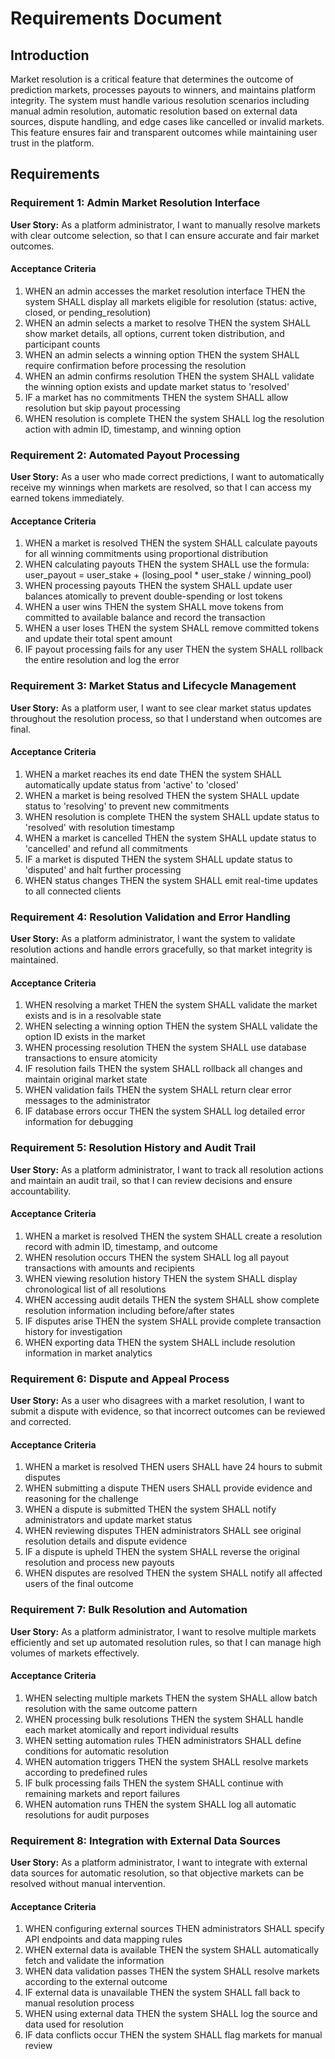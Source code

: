 # Requirements Document

## Introduction

Market resolution is a critical feature that determines the outcome of prediction markets, processes payouts to winners, and maintains platform integrity. The system must handle various resolution scenarios including manual admin resolution, automatic resolution based on external data sources, dispute handling, and edge cases like cancelled or invalid markets. This feature ensures fair and transparent outcomes while maintaining user trust in the platform.

## Requirements

### Requirement 1: Admin Market Resolution Interface

**User Story:** As a platform administrator, I want to manually resolve markets with clear outcome selection, so that I can ensure accurate and fair market outcomes.

#### Acceptance Criteria

1. WHEN an admin accesses the market resolution interface THEN the system SHALL display all markets eligible for resolution (status: active, closed, or pending_resolution)
2. WHEN an admin selects a market to resolve THEN the system SHALL show market details, all options, current token distribution, and participant counts
3. WHEN an admin selects a winning option THEN the system SHALL require confirmation before processing the resolution
4. WHEN an admin confirms resolution THEN the system SHALL validate the winning option exists and update market status to 'resolved'
5. IF a market has no commitments THEN the system SHALL allow resolution but skip payout processing
6. WHEN resolution is complete THEN the system SHALL log the resolution action with admin ID, timestamp, and winning option

### Requirement 2: Automated Payout Processing

**User Story:** As a user who made correct predictions, I want to automatically receive my winnings when markets are resolved, so that I can access my earned tokens immediately.

#### Acceptance Criteria

1. WHEN a market is resolved THEN the system SHALL calculate payouts for all winning commitments using proportional distribution
2. WHEN calculating payouts THEN the system SHALL use the formula: user_payout = user_stake + (losing_pool * user_stake / winning_pool)
3. WHEN processing payouts THEN the system SHALL update user balances atomically to prevent double-spending or lost tokens
4. WHEN a user wins THEN the system SHALL move tokens from committed to available balance and record the transaction
5. WHEN a user loses THEN the system SHALL remove committed tokens and update their total spent amount
6. IF payout processing fails for any user THEN the system SHALL rollback the entire resolution and log the error

### Requirement 3: Market Status and Lifecycle Management

**User Story:** As a platform user, I want to see clear market status updates throughout the resolution process, so that I understand when outcomes are final.

#### Acceptance Criteria

1. WHEN a market reaches its end date THEN the system SHALL automatically update status from 'active' to 'closed'
2. WHEN a market is being resolved THEN the system SHALL update status to 'resolving' to prevent new commitments
3. WHEN resolution is complete THEN the system SHALL update status to 'resolved' with resolution timestamp
4. WHEN a market is cancelled THEN the system SHALL update status to 'cancelled' and refund all commitments
5. IF a market is disputed THEN the system SHALL update status to 'disputed' and halt further processing
6. WHEN status changes THEN the system SHALL emit real-time updates to all connected clients

### Requirement 4: Resolution Validation and Error Handling

**User Story:** As a platform administrator, I want the system to validate resolution actions and handle errors gracefully, so that market integrity is maintained.

#### Acceptance Criteria

1. WHEN resolving a market THEN the system SHALL validate the market exists and is in a resolvable state
2. WHEN selecting a winning option THEN the system SHALL validate the option ID exists in the market
3. WHEN processing resolution THEN the system SHALL use database transactions to ensure atomicity
4. IF resolution fails THEN the system SHALL rollback all changes and maintain original market state
5. WHEN validation fails THEN the system SHALL return clear error messages to the administrator
6. IF database errors occur THEN the system SHALL log detailed error information for debugging

### Requirement 5: Resolution History and Audit Trail

**User Story:** As a platform administrator, I want to track all resolution actions and maintain an audit trail, so that I can review decisions and ensure accountability.

#### Acceptance Criteria

1. WHEN a market is resolved THEN the system SHALL create a resolution record with admin ID, timestamp, and outcome
2. WHEN resolution occurs THEN the system SHALL log all payout transactions with amounts and recipients
3. WHEN viewing resolution history THEN the system SHALL display chronological list of all resolutions
4. WHEN accessing audit details THEN the system SHALL show complete resolution information including before/after states
5. IF disputes arise THEN the system SHALL provide complete transaction history for investigation
6. WHEN exporting data THEN the system SHALL include resolution information in market analytics

### Requirement 6: Dispute and Appeal Process

**User Story:** As a user who disagrees with a market resolution, I want to submit a dispute with evidence, so that incorrect outcomes can be reviewed and corrected.

#### Acceptance Criteria

1. WHEN a market is resolved THEN users SHALL have 24 hours to submit disputes
2. WHEN submitting a dispute THEN users SHALL provide evidence and reasoning for the challenge
3. WHEN a dispute is submitted THEN the system SHALL notify administrators and update market status
4. WHEN reviewing disputes THEN administrators SHALL see original resolution details and dispute evidence
5. IF a dispute is upheld THEN the system SHALL reverse the original resolution and process new payouts
6. WHEN disputes are resolved THEN the system SHALL notify all affected users of the final outcome

### Requirement 7: Bulk Resolution and Automation

**User Story:** As a platform administrator, I want to resolve multiple markets efficiently and set up automated resolution rules, so that I can manage high volumes of markets effectively.

#### Acceptance Criteria

1. WHEN selecting multiple markets THEN the system SHALL allow batch resolution with the same outcome pattern
2. WHEN processing bulk resolutions THEN the system SHALL handle each market atomically and report individual results
3. WHEN setting automation rules THEN administrators SHALL define conditions for automatic resolution
4. WHEN automation triggers THEN the system SHALL resolve markets according to predefined rules
5. IF bulk processing fails THEN the system SHALL continue with remaining markets and report failures
6. WHEN automation runs THEN the system SHALL log all automatic resolutions for audit purposes

### Requirement 8: Integration with External Data Sources

**User Story:** As a platform administrator, I want to integrate with external data sources for automatic resolution, so that objective markets can be resolved without manual intervention.

#### Acceptance Criteria

1. WHEN configuring external sources THEN administrators SHALL specify API endpoints and data mapping rules
2. WHEN external data is available THEN the system SHALL automatically fetch and validate the information
3. WHEN data validation passes THEN the system SHALL resolve markets according to the external outcome
4. IF external data is unavailable THEN the system SHALL fall back to manual resolution process
5. WHEN using external data THEN the system SHALL log the source and data used for resolution
6. IF data conflicts occur THEN the system SHALL flag markets for manual review
